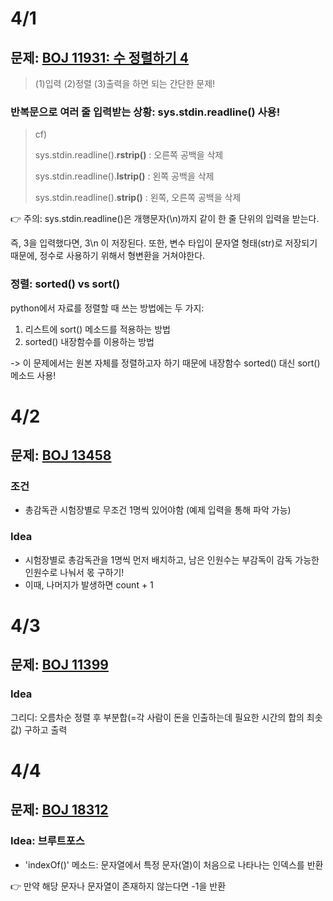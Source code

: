 
# 4/1

## 문제: [BOJ 11931: 수 정렬하기 4](https://www.acmicpc.net/problem/11931)

> (1)입력 (2)정렬 (3)출력을 하면 되는 간단한 문제!

### 반복문으로 여러 줄 입력받는 상황: sys.stdin.readline() 사용!
> cf)
> 
> sys.stdin.readline().**rstrip()** 
> : 오른쪽 공백을 삭제
> 
> sys.stdin.readline().**lstrip()** 
> : 왼쪽 공백을 삭제
> 
> sys.stdin.readline().**strip()** 
> : 왼쪽, 오른쪽 공백을 삭제
> 

👉 주의: sys.stdin.readline()은 개행문자(\n)까지 같이 한 줄 단위의 입력을 받는다. 

즉, 3을 입력했다면, 3\n 이 저장된다. 
또한, 변수 타입이 문자열 형태(str)로 저장되기 때문에, 정수로 사용하기 위해서 형변환을 거쳐야한다.


### 정렬: sorted() vs sort()
python에서 자료를 정렬할 때 쓰는 방법에는 두 가지: 
1. 리스트에 sort() 메소드를 적용하는 방법
2. sorted() 내장함수를 이용하는 방법

-> 이 문제에서는 원본 자체를 정렬하고자 하기 때문에 내장함수 sorted() 대신 sort() 메소드 사용!

# 4/2 
## 문제: [BOJ 13458](https://www.acmicpc.net/problem/13458)
### 조건
- 총감독관 시험장별로 무조건 1명씩 있어야함 (예제 입력을 통해 파악 가능)

### Idea
- 시험장별로 총감독관을 1명씩 먼저 배치하고, 남은 인원수는 부감독이 감독 가능한 인원수로 나눠서 몫 구하기!
- 이때, 나머지가 발생하면 count + 1

# 4/3 
## 문제: [BOJ 11399](https://www.acmicpc.net/problem/11399)

### Idea
그리디: 오름차순 정렬 후 부분합(=각 사람이 돈을 인출하는데 필요한 시간의 합의 최솟값) 구하고 출력

# 4/4
## 문제: [BOJ 18312](https://www.acmicpc.net/problem/18312)

### Idea: 브루트포스
- 'indexOf()' 메소드: 문자열에서 특정 문자(열)이 처음으로 나타나는 인덱스를 반환
  
👉 만약 해당 문자나 문자열이 존재하지 않는다면 -1을 반환
